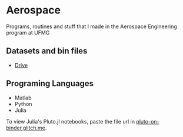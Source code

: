 # Aerospace
Programs, routines and stuff that I made in the Aerospace Engineering program at UFMG

## Datasets and bin files
- [Drive](https://drive.google.com/drive/folders/1a_i9AE-tTvpcDor9Qgo0gPjkpNXTuQqh?usp=sharing)

## Programing Languages

- Matlab
- Python
- Julia

To view Julia's Pluto.jl notebooks, paste the file url in [pluto-on-binder.glitch.me](http://pluto-on-binder.glitch.me/).

